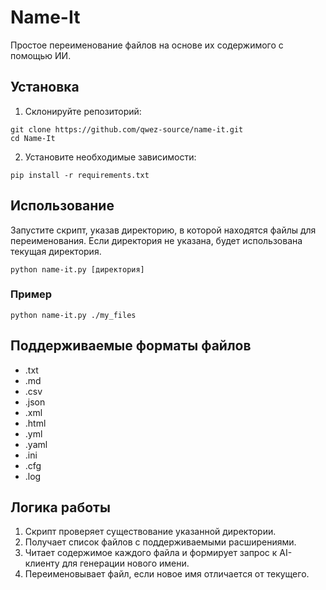 # Name-It
Простое переименование файлов на основе их содержимого с помощью ИИ. 

## Установка

1. Склонируйте репозиторий:
```
git clone https://github.com/qwez-source/name-it.git
cd Name-It
```
2. Установите необходимые зависимости:
```
pip install -r requirements.txt
```

## Использование

Запустите скрипт, указав директорию, в которой находятся файлы для переименования. Если директория не указана, будет использована текущая директория.

```
python name-it.py [директория]
```

### Пример

```
python name-it.py ./my_files
```
## Поддерживаемые форматы файлов
- .txt
- .md
- .csv
- .json
- .xml
- .html
- .yml
- .yaml
- .ini
- .cfg
- .log

## Логика работы

1. Скрипт проверяет существование указанной директории.
2. Получает список файлов с поддерживаемыми расширениями.
3. Читает содержимое каждого файла и формирует запрос к AI-клиенту для генерации нового имени.
4. Переименовывает файл, если новое имя отличается от текущего.
